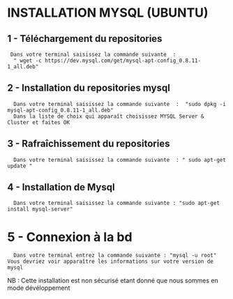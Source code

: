 # INSTALLATION MYSQL (UBUNTU)

## 1 - Téléchargement du repositories
```
 Dans votre terminal saisissez la commande suivante  : 
  " wget -c https://dev.mysql.com/get/mysql-apt-config_0.8.11-1_all.deb"
```

## 2 - Installation du repositories mysql
```
  Dans votre terminal saisissez la commande suivante  :  "sudo dpkg -i mysql-apt-config_0.8.11-1_all.deb"
  Dans la liste de choix qui apparaît choisissez MYSQL Server & Cluster et faites OK
```

## 3 - Rafraîchissement du repositories
```
  Dans votre terminal saisissez la commande suivante  : " sudo apt-get update "
```

## 4 - Installation de Mysql
```
  Dans votre terminal saisissez la commande suivante : "sudo apt-get install mysql-server"
```

# 5 - Connexion à la bd
```
  Dans votre terminal entrez la commande suivante : "mysql -u root"
Vous devriez voir apparaître les informations sur votre version de mysql
```

NB : Cette installation est non sécurisé etant donné que nous sommes en mode dévéloppement